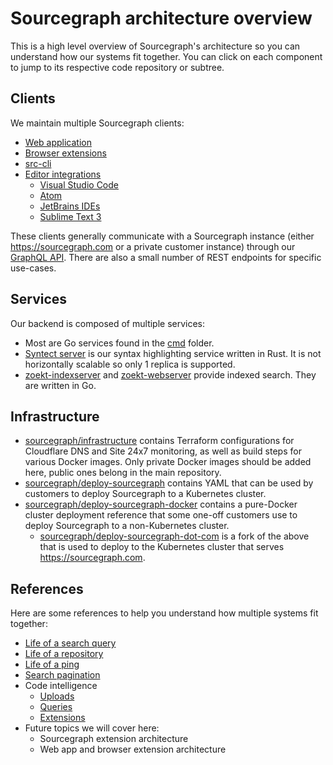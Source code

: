# Sourcegraph architecture overview

This is a high level overview of Sourcegraph's architecture so you can understand how our systems fit together.
You can click on each component to jump to its respective code repository or subtree.

<object data="/dev/background-information/architecture/architecture.svg" type="image/svg+xml" style="width:100%; height: 100%">
</object>

## Clients

We maintain multiple Sourcegraph clients:

- [Web application](https://github.com/sourcegraph/sourcegraph/tree/main/client/web)
- [Browser extensions](https://github.com/sourcegraph/sourcegraph/tree/main/client/browser)
- [src-cli](https://github.com/sourcegraph/src-cli)
- [Editor integrations](https://docs.sourcegraph.com/integration/editor)
  - [Visual Studio Code](https://github.com/sourcegraph/sourcegraph-vscode)
  - [Atom](https://github.com/sourcegraph/sourcegraph-atom)
  - [JetBrains IDEs](https://github.com/sourcegraph/sourcegraph-jetbrains)
  - [Sublime Text 3](https://github.com/sourcegraph/sourcegraph-sublime)

These clients generally communicate with a Sourcegraph instance (either https://sourcegraph.com or a private customer instance) through our [GraphQL API](https://sourcegraph.com/github.com/sourcegraph/sourcegraph/-/blob/cmd/frontend/graphqlbackend/schema.graphql). There are also a small number of REST endpoints for specific use-cases.

## Services

Our backend is composed of multiple services:

- Most are Go services found in the [cmd](https://sourcegraph.com/github.com/sourcegraph/sourcegraph/-/tree/cmd) folder.
- [Syntect server](https://sourcegraph.com/github.com/sourcegraph/syntect_server) is our syntax highlighting service written in Rust. It is not horizontally scalable so only 1 replica is supported.
- [zoekt-indexserver](https://sourcegraph.com/github.com/sourcegraph/zoekt/-/tree/cmd/zoekt-sourcegraph-indexserver) and [zoekt-webserver](https://sourcegraph.com/github.com/sourcegraph/zoekt/-/tree/cmd/zoekt-webserver) provide indexed search. They are written in Go.

## Infrastructure

- [sourcegraph/infrastructure](https://github.com/sourcegraph/infrastructure) contains Terraform configurations for Cloudflare DNS and Site 24x7 monitoring, as well as build steps for various Docker images. Only private Docker images should be added here, public ones belong in the main repository.
- [sourcegraph/deploy-sourcegraph](https://github.com/sourcegraph/deploy-sourcegraph) contains YAML that can be used by customers to deploy Sourcegraph to a Kubernetes cluster.
- [sourcegraph/deploy-sourcegraph-docker](https://github.com/sourcegraph/deploy-sourcegraph-docker) contains a pure-Docker cluster deployment reference that some one-off customers use to deploy Sourcegraph to a non-Kubernetes cluster.
  - [sourcegraph/deploy-sourcegraph-dot-com](https://github.com/sourcegraph/deploy-sourcegraph-dot-com) is a fork of the above that is used to deploy to the Kubernetes cluster that serves https://sourcegraph.com.

## References

Here are some references to help you understand how multiple systems fit together:

- [Life of a search query](life-of-a-search-query.md)
- [Life of a repository](life-of-a-repository.md)
- [Life of a ping](life-of-a-ping.md)
- [Search pagination](search-pagination.md)
- Code intelligence
  - [Uploads](../codeintel/queries.md)
  - [Queries](../codeintel/queries.md)
  - [Extensions](../codeintel/queries.md)
- Future topics we will cover here:
  - Sourcegraph extension architecture
  - Web app and browser extension architecture
